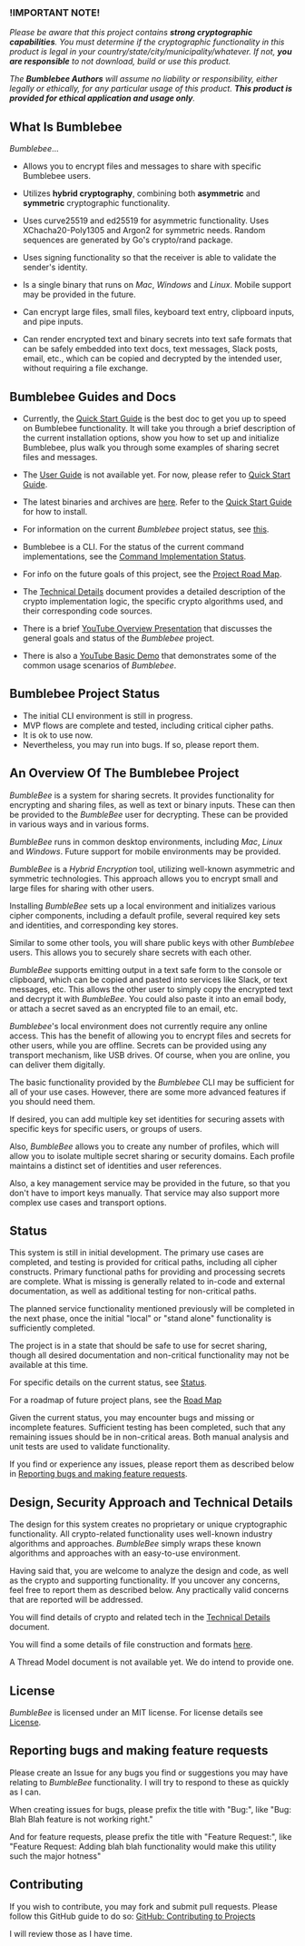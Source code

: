 ### **!IMPORTANT NOTE!**
_Please be aware that this project contains **strong cryptographic capabilities**.
You must determine if the cryptographic functionality in this product is legal in your 
country/state/city/municipality/whatever.  If not, **you are responsible** to not download, 
build or use this product._  

_The **Bumblebee Authors** will assume no liability or responsibility, either legally or
ethically, for any particular usage of this product.  **This product is provided for
ethical application and usage only**._

## What Is Bumblebee
_Bumblebee_...<br>

- Allows you to encrypt files and messages to share with specific Bumblebee users.

- Utilizes **hybrid cryptography**, combining both **asymmetric** and **symmetric**
cryptographic functionality.

- Uses curve25519 and ed25519 for asymmetric functionality. Uses XChacha20-Poly1305 and Argon2
for symmetric needs. Random sequences are generated by Go's crypto/rand package.

- Uses signing functionality so that the receiver is able to validate the sender's identity.

- Is a single binary that runs on _Mac_, _Windows_ and _Linux_.  Mobile support may be provided in
the future.

- Can encrypt large files, small files, keyboard text entry, clipboard inputs, and pipe inputs.

- Can render encrypted text and binary secrets into text safe formats that can be safely embedded into 
text docs, text messages, Slack posts, email, etc., which can be copied and decrypted by the intended user,
without requiring a file exchange.

## Bumblebee Guides and Docs

- Currently, the [Quick Start Guide](BUMBLEBEE_QUICK_START.md) is the best doc to get you up to speed
on Bumblebee functionality. It will take you through a brief description of the current
installation options, show you how to set up and initialize Bumblebee, plus walk you through some
examples of sharing secret files and messages.

- The [User Guide](USER_GUIDE.md) is not available yet.  For now, please refer to
[Quick Start Guide](BUMBLEBEE_QUICK_START.md).

- The latest binaries and archives are [here](https://github.com/thoughtrealm/bumblebee/releases/latest).
Refer to the [Quick Start Guide](BUMBLEBEE_QUICK_START.md) for how to install.

- For information on the current _Bumblebee_ project status, see [this](STATUS.md).

- Bumblebee is a CLI.  For the status of the current command implementations, see the
[Command Implementation Status](COMMAND_DEFINITIONS.md).

- For info on the future goals of this project, see the [Project Road Map](ROAD_MAP.md).

- The [Technical Details](TECHNICAL_DETAILS.md) document provides a detailed description of the 
crypto implementation logic, the specific crypto algorithms used, and their corresponding code sources.

- There is a brief [YouTube Overview Presentation](https://youtu.be/d8Ay6VDspAk) that discusses the general goals and status of
the _Bumblebee_ project.

- There is also a [YouTube Basic Demo](https://youtu.be/9ceIijof4eI) that demonstrates some of the common usage scenarios of _Bumblebee_.

## Bumblebee Project Status
- The initial CLI environment is still in progress.
- MVP flows are complete and tested, including critical cipher paths.
- It is ok to use now.
- Nevertheless, you may run into bugs. If so, please report them.

## An Overview Of The Bumblebee Project
_BumbleBee_ is a system for sharing secrets.
It provides functionality for encrypting and sharing files, as well as text or binary inputs. 
These can then be provided to the _BumbleBee_ user for decrypting.  These can be provided in
various ways and in various forms.

_BumbleBee_ runs in common desktop environments, including _Mac_, _Linux_ and _Windows_.
Future support for mobile environments may be provided.

_BumbleBee_ is a _Hybrid Encryption_ tool, utilizing well-known asymmetric and symmetric technologies. 
This approach allows you to encrypt small and large files for sharing with other users.

Installing _BumbleBee_ sets up a local environment and initializes various cipher components,
including a default profile, several required key sets and identities, and corresponding key stores.

Similar to some other tools, you will share public keys with other _Bumblebee_ users.
This allows you to securely share secrets with each other.

_BumbleBee_ supports emitting output in a text safe form to the console or clipboard, which can
be copied and pasted into services like Slack, or text messages, etc.
This allows the other user to simply copy the encrypted text and decrypt it with _BumbleBee_.
You could also paste it into an email body, or attach a secret saved as an encrypted file to an email, etc.

_Bumblebee_'s local environment does not currently require any online access.
This has the benefit of allowing you to encrypt files and secrets for other users, while you are
offline.  Secrets can be provided using any transport mechanism, like USB drives.
Of course, when you are online, you can deliver them digitally.

The basic functionality provided by the _Bumblebee_ CLI may be sufficient for all of your use cases.
However, there are some more advanced features if you should need them.

If desired, you can add multiple key set identities for securing assets with specific keys
for specific users, or groups of users.

Also, _BumbleBee_ allows you to create any number of profiles, which will allow you to 
isolate multiple secret sharing or security domains. Each profile maintains a distinct set of identities and
user references.  

Also, a key management service may be provided in the future, so that you don't have to import
keys manually.  That service may also support more complex use cases and transport options.

## Status
This system is still in initial development. The primary use cases are completed, and
testing is provided for critical paths, including all cipher constructs. Primary functional paths
for providing and processing secrets are complete.  What is missing is generally related to
in-code and external documentation, as well as additional testing for non-critical paths.

The planned service functionality mentioned previously will be completed in the next phase, 
once the initial "local" or "stand alone" functionality is sufficiently completed.

The project is in a state that should be safe to use for secret sharing, though all 
desired documentation and non-critical functionality may not be available at this time. 

For specific details on the current status, see [Status](STATUS.md).

For a roadmap of future project plans, see the [Road Map](ROAD_MAP.md)

Given the current status, you may encounter bugs and missing or incomplete features.
Sufficient testing has been completed, such that any remaining issues should be in non-critical areas.
Both manual analysis and unit tests are used to validate functionality.

If you find or experience any issues, please report them as described below in 
[Reporting bugs and making feature requests](#Reporting_bugs_and_making_feature_requests).

## Design, Security Approach and Technical Details
The design for this system creates no proprietary or unique cryptographic functionality.
All crypto-related functionality uses well-known industry algorithms and approaches.
_BumbleBee_ simply wraps these known algorithms and approaches with an easy-to-use environment. 

Having said that, you are welcome to analyze the design and code, as well as the crypto and 
supporting functionality.  If you uncover any concerns, feel free to report them as described 
below.  Any practically valid concerns that are reported will be addressed. 

You will find details of crypto and related tech in the [Technical Details](TECHNICAL_DETAILS.md) document.

You will find a some details of file construction and formats [here](docs/StreamCompositionOfBundles.pdf).

A Thread Model document is not available yet.  We do intend to provide one.

## License
_BumbleBee_ is licensed under an MIT license.  For license details see [License](LICENSE).

## Reporting bugs and making feature requests
Please create an Issue for any bugs you find or suggestions you may have relating to
_BumbleBee_ functionality. I will try to respond to these as quickly as I can.

When creating issues for bugs, please prefix the title with "Bug:", like "Bug: Blah Blah feature is not working right."

And for feature requests, please prefix the title with "Feature Request:", like "Feature Request: Adding blah blah functionality would make this utility such the major hotness"

## Contributing
If you wish to contribute, you may fork and submit pull requests. 
Please follow this GitHub guide to do so: 
[GitHub: Contributing to Projects](https://docs.github.com/en/get-started/quickstart/contributing-to-projects) 

I will review those as I have time.